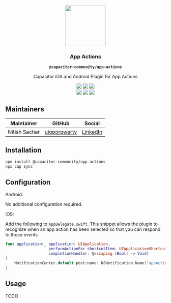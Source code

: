 <p align="center"><br><img src="https://user-images.githubusercontent.com/236501/85893648-1c92e880-b7a8-11ea-926d-95355b8175c7.png" width="128" height="128" /></p>
<h3 align="center">App Actions</h3>
<p align="center"><strong><code>@capacitor-community/app-actions</code></strong></p>
<p align="center">
  Capacitor iOS and Android Plugin for App Actions
</p>

<p align="center">
  <img src="https://img.shields.io/maintenance/yes/2020?style=flat-square" />
  <a href="https://github.com/uioporqwerty/app-actions/actions?query=workflow%3A%22Plugin%20CI%22"><img src="https://img.shields.io/github/workflow/status/capacitor-community/example/CI?style=flat-square" /></a>
  <a href="https://www.npmjs.com/package/@capacitor-community/example"><img src="https://img.shields.io/npm/l/@capacitor-community/example?style=flat-square" /></a>
<br>
  <a href="https://www.npmjs.com/package/@capacitor-community/example"><img src="https://img.shields.io/npm/dw/@capacitor-community/example?style=flat-square" /></a>
  <a href="https://www.npmjs.com/package/@capacitor-community/example"><img src="https://img.shields.io/npm/v/@capacitor-community/example?style=flat-square" /></a>
<!-- ALL-CONTRIBUTORS-BADGE:START - Do not remove or modify this section -->
<a href="#contributors-"><img src="https://img.shields.io/badge/all%20contributors-0-orange?style=flat-square" /></a>
<!-- ALL-CONTRIBUTORS-BADGE:END -->
</p>

## Maintainers

| Maintainer | GitHub | Social |
| -----------| -------| -------|
| Nitish Sachar | [uioporqwerty](https://github.com/uioporqwerty) | [LinkedIn](https://linkedin.com/in/nitish-sachar) |

## Installation

```bash
npm install @capacitor-community/app-actions
npx cap sync
```

## Configuration

Android:

No additional configuration required.

iOS:

Add the following to `AppDelegate.swift`. This snippet allows the plugin to recognize when an app action has been selected so that you can respond to those events.

```swift
func application(_ application: UIApplication,
                   performActionFor shortcutItem: UIApplicationShortcutItem,
                   completionHandler: @escaping (Bool) -> Void)
{
    NotificationCenter.default.post(name: NSNotification.Name("appActionReceived"), object: nil, userInfo: ["actionId" : shortcutItem.type])
}
```

## Usage

TODO
